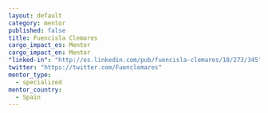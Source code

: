 ```yaml
---
layout: default
category: mentor
published: false
title: Fuencisla Clemares
cargo_impact_es: Mentor
cargo_impact_en: Mentor
"linked-in": "http://es.linkedin.com/pub/fuencisla-clemares/18/273/345"
twitter: "https://twitter.com/Fuenclemares"
mentor_type: 
  - specialized
mentor_country: 
  - Spain
---
```



